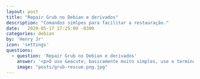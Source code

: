 ```yaml
---
layout: post
title: "Repair Grub no Debian e derivados"
description: "Comandos simlpes para facilitar a restauração."
date:   2020-05-17 17:25:00 -0300
categories: debian
by: 'Henry Jr'
icon: 'settings'
questions:
  - question: 'Repair Grub no Debian e derivados'
    answer: '<p>O uso &eacute; basicamente muito simples, use o terminal para os seguintes comandos.</p><p>Etapa 1. Inicialize seu USB na inicializa&ccedil;&atilde;o do sistema. Selecione a op&ccedil;&atilde;o &quot;live&quot;.</p><p>Etapa 2. Inicialize no Sistema Linux, abra o Terminal. Digite os seguintes comandos:</p><p><code>mount /dev/sda6 /mnt<br>for i in /dev /sys /run /proc; do mount --bind &quot;$i&quot; &quot;/mnt$i&quot;; done<br>chroot /mnt<br>grub-install /dev/sda<br>update-grub<br>exit</code></p><p>Etapa 3. Agora reinicie o sistema, voc&ecirc; ver&aacute; o menu de inicializa&ccedil;&atilde;o mostrando seu grub.</p><p>Na maioria das vezes, o Debian/Grub &eacute; reparado pelas etapas acima, mas, excepcionalmente, voc&ecirc; n&atilde;o pode, por isso &eacute; necess&aacute;rio executar mais comandos.</p><p>Etapa 4. Inicialize o Live novamente, abra o terminal digite os seguintes comandos:</p><p><code>apt-get install os-prober<br>os-prober<br>update-grub</code></p><p>Isso ajudar&aacute; muito a reparar o Grub.</p><p>Boa sorte!</p>'
    image: "posts/grub-rescue.png.jpg"
---
```

